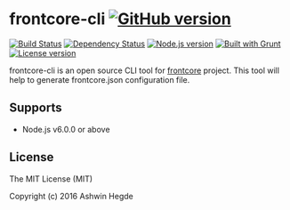 # frontcore-cli [![GitHub version](http://img.shields.io/badge/version-0.1.2-brightgreen.svg)](https://github.com/hegdeashwin/frontcore-cli/releases)

[![Build Status](https://travis-ci.org/hegdeashwin/frontcore-cli.svg?branch=master)](https://travis-ci.org/hegdeashwin/frontcore-cli)  [![Dependency Status](https://gemnasium.com/hegdeashwin/frontcore-cli.svg)](https://gemnasium.com/hegdeashwin/frontcore-cli)  [![Node.js version](http://img.shields.io/badge/Node.js-%3E%206.0.0-brightgreen.svg)](https://github.com/hegdeashwin/frontcore-cli/)  [![Built with Grunt](http://cdn.gruntjs.com/builtwith.png)](http://gruntjs.com/)  [![License version](http://img.shields.io/badge/License-MIT-red.svg)](https://github.com/hegdeashwin/frontcore-cli#license)

frontcore-cli is an open source CLI tool for [frontcore](https://github.com/hegdeashwin/frontcore) project. This tool will help to generate frontcore.json configuration file.

## Supports
* Node.js v6.0.0 or above

## License

The MIT License (MIT)

Copyright (c) 2016 Ashwin Hegde
